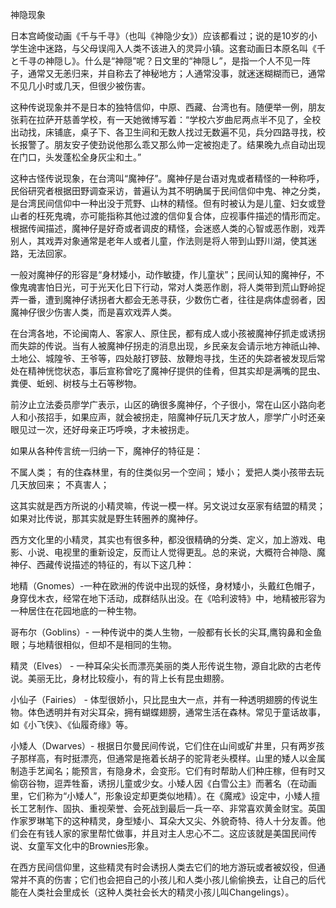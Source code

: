 神隐现象

日本宫崎俊动画《千与千寻》（也叫《神隐少女》）应该都看过；说的是10岁的小学生途中迷路，与父母误闯入人类不该进入的灵异小镇。这套动画日本原名叫《千と千寻の神隠し》。什么是“神隠”呢？日文里的“神隠し”，是指一个人不见一阵子，通常又无恙归来，并自称去了神秘地方；人通常没事，就迷迷糊糊而已，通常不见几小时或几天，但很少被伤害。

这种传说现象并不是日本的独特信仰，中原、西藏、台湾也有。随便举一例，朋友张莉在拉萨开慈善学校，有一天她微博写着：“学校六岁曲尼两点半不见了，全校出动找，床铺底，桌子下、各卫生间和无数人找过无数遍不见，兵分四路寻找，校长报警了。朋友安子使劲说他那么乖又那么帅一定被抱走了。结果晚九点自动出现在门口，头发蓬松全身灰尘和土。”

这种古怪传说现象，在台湾叫“魔神仔”。魔神仔是台语对鬼或者精怪的一种称呼，民俗研究者根据田野调查采访，普遍认为其不明确属于民间信仰中鬼、神之分类，是台湾民间信仰中一种出没于荒野、山林的精怪。但有时被认为是儿童、妇女或登山者的枉死鬼魂，亦可能指称其他过渡的信仰复合体，应视事件描述的情形而定。根据传闻描述，魔神仔是好奇或者调皮的精怪，会迷惑人类的心智或恶作剧，戏弄别人，其戏弄对象通常是老年人或者儿童，作法则是将人带到山野川湖，使其迷路，无法回家。

一般对魔神仔的形容是“身材矮小，动作敏捷，作儿童状”；民间认知的魔神仔，不像鬼魂害怕日光，可于光天化日下行动，常对人类恶作剧，将人类带到荒山野岭捉弄一番，遭到魔神仔诱拐者大都会无恙寻获，少数伤亡者，往往是病体虚弱者，因魔神仔很少伤害人类，而是喜欢戏弄人类。

在台湾各地，不论闽南人、客家人、原住民，都有成人或小孩被魔神仔抓走或诱拐而失踪的传说。当有人被魔神仔拐走的消息出现，乡民亲友会请示地方神祇山神、土地公、城隍爷、王爷等，四处敲打锣鼓、放鞭炮寻找，生还的失踪者被发现后常处在精神恍惚状态，事后宣称曾吃了魔神仔提供的佳肴，但其实却是满嘴的昆虫、粪便、蚯蚓、树枝与土石等秽物。

前汐止立法委员廖学广表示，山区的确很多魔神仔，个子很小，常在山区小路向老人和小孩招手，如果应声，就会被拐走，陪魔神仔玩几天才放人，廖学广小时还亲眼见过一次，还好母亲正巧呼唤，才未被拐走。

如果从各种传言统一归纳一下，魔神仔的特征是：

不属人类；
有的住森林里，有的住类似另一个空间；
矮小；
爱把人类小孩带去玩几天放回来；
不真害人；

这其实就是西方所说的小精灵嘛，传说一模一样。另文说过女巫家有结盟的精灵；如果对比传说，那其实就是野生转圈养的魔神仔。

西方文化里的小精灵，其实也有很多种，都没很精确的分类、定义，加上游戏、电影、小说、电视里的重新设定，反而让人觉得更乱。总的来说，大概符合神隐、魔神仔、西藏传说描述的特征的，有以下这几种：

地精（Gnomes）-一种在欧洲的传说中出现的妖怪，身材矮小，头戴红色帽子，身穿伐木衣，经常在地下活动，成群结队出没。在《哈利波特》中，地精被形容为一种居住在花园地底的一种生物。

哥布尔（Goblins）- 一种传说中的类人生物，一般都有长长的尖耳,鹰钩鼻和金鱼眼；与地精很相似，但却不是相同的生物。

精灵（Elves） - 一种耳朵尖长而漂亮美丽的类人形传说生物，源自北欧的古老传说。美丽无比，身材比较瘦小，有的背上长有昆虫翅膀。

小仙子（Fairies） - 体型很娇小，只比昆虫大一点，并有一种透明翅膀的传说生物。体色透明并有对尖耳朵，拥有蝴蝶翅膀，通常生活在森林。常见于童话故事，如《小飞侠》、《仙履奇缘》等。

小矮人（Dwarves）- 根据日尔曼民间传说，它们住在山间或矿井里，只有两岁孩子那样高，有时挺漂亮，但通常是拖着长胡子的驼背老头模样。山里的矮人以金属制造手艺闻名；能预言，有隐身术，会变形。它们有时帮助人们种庄稼，但有时又偷窃谷物，逗弄牲畜，诱拐儿童或少女。小矮人因《白雪公主》而著名（在动画里，它们称为“小矮人”，形象设定却更类似地精）。在《魔戒》设定中，小矮人擅长工艺制作、固执、重视荣誉、会死战到最后一兵一卒、非常喜欢黄金财宝。英国作家罗琳笔下的这种精灵，身型矮小、耳朵大又尖、外貌奇特、待人十分友善。他们会在有钱人家的家里帮忙做事，并且对主人忠心不二。这应该就是美国民间传说、女童军文化中的Brownies形象。

在西方民间信仰里，这些精灵有时会诱拐人类去它们的地方游玩或者被奴役，但通常并不真的伤害；它们也会把自己的小孩儿和人类小孩儿偷偷换去，让自己的后代能在人类社会里成长（这种人类社会长大的精灵小孩儿叫Changelings）。
